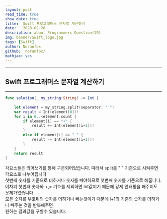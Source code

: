 ```yaml
---
layout: post
read_time: true
show_date: true
title:  Swift 프로그래머스 문자열 계산하기
date:   2023-02-28
description: about Programmers Question(19)
img: banner/Swift_logo.jpg
tags: [Swift]
author: Noranfox
github:  noranfox/
mathjax: yes
---
```


---
## Swift 프로그래머스 문자열 계산하기
---

```swift
func solution(_ my_string:String) -> Int {
    
    let element = my_string.split(separator: " ")
    var result = Int(element[0])!
    for i in 0..<element.count {
        if element[i] == "+" {
            result += Int(element[i+1])!
        }
        else if element[i] == "-" {
            result -= Int(element[i+1])!
        }
    }
    return result
}
```

각요소들은 띄어쓰기를 통해 구분되어있습니다. 따라서 split를 " " 기준으로 시켜주면 각요소로 나누어집니다 <br>
첫번째 숫자를 기준으로 더하거나 숫자를 빼야하므로 첫번째 숫자를 기준으로 해줍니다.<br>
어차피 첫번째 숫자와 +,= 기호를 제외하면 Int값이기 때문에 강제 언래핑을 해주어도 문제가없습니다<br>
모든 숫자를 부호뒤의 숫자를 더하거나 빼는것이기 때문에 i+1의 기준의 숫자를 더하거나 빼주는 것을 반복해주면 <br>
원하는 결과값을 구할수 있습니다.